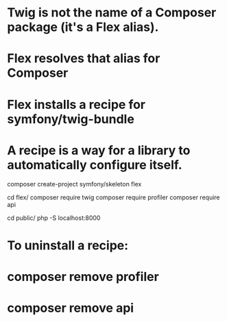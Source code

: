 # Twig is not the name of a Composer package (it's a Flex alias).
# Flex resolves that alias for Composer

# Flex installs a recipe for symfony/twig-bundle
# A recipe is a way for a library to automatically configure itself.


composer create-project symfony/skeleton flex

cd flex/
composer require twig
composer require profiler
composer require api

cd public/
php -S localhost:8000


# To uninstall a recipe:
#
#   composer remove profiler
#   composer remove api